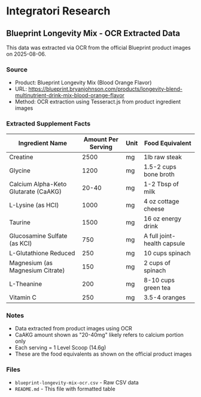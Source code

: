 # Integratori Research

## Blueprint Longevity Mix - OCR Extracted Data

This data was extracted via OCR from the official Blueprint product images on 2025-08-06.

### Source
- Product: Blueprint Longevity Mix (Blood Orange Flavor)
- URL: https://blueprint.bryanjohnson.com/products/longevity-blend-multinutrient-drink-mix-blood-orange-flavor
- Method: OCR extraction using Tesseract.js from product ingredient images

### Extracted Supplement Facts

| Ingredient Name | Amount Per Serving | Unit | Food Equivalent |
|-----------------|-------------------|------|-----------------|
| Creatine | 2500 | mg | 1lb raw steak |
| Glycine | 1200 | mg | 1.5-2 cups bone broth |
| Calcium Alpha-Keto Glutarate (CaAKG) | 20-40 | mg | 1-2 Tbsp of milk |
| L-Lysine (as HCI) | 1000 | mg | 4 oz cottage cheese |
| Taurine | 1500 | mg | 16 oz energy drink |
| Glucosamine Sulfate (as KCI) | 750 | mg | A full joint-health capsule |
| L-Glutathione Reduced | 250 | mg | 10 cups spinach |
| Magnesium (as Magnesium Citrate) | 150 | mg | 2 cups of spinach |
| L-Theanine | 200 | mg | 8-10 cups green tea |
| Vitamin C | 250 | mg | 3.5-4 oranges |

### Notes
- Data extracted from product images using OCR
- CaAKG amount shown as "20-40mg" likely refers to calcium portion only
- Each serving = 1 Level Scoop (14.6g)
- These are the food equivalents as shown on the official product images

### Files
- `blueprint-longevity-mix-ocr.csv` - Raw CSV data
- `README.md` - This file with formatted table